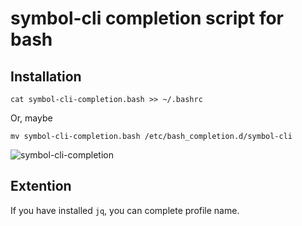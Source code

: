 # symbol-cli completion script for bash

## Installation

```shell
cat symbol-cli-completion.bash >> ~/.bashrc
```

Or, maybe

```shell
mv symbol-cli-completion.bash /etc/bash_completion.d/symbol-cli
```

![symbol-cli-completion](https://user-images.githubusercontent.com/370508/69476627-8e284400-0e1f-11ea-8596-ab9064a2bde6.gif)


## Extention

If you have installed `jq`, you can complete profile name.
